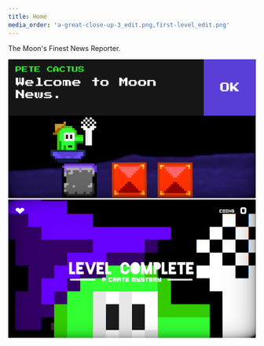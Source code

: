 ```yaml
---
title: Home
media_order: 'a-great-close-up-3_edit.png,first-level_edit.png'
---
```


The Moon's Finest News Reporter.

![](first-level_edit.png)
![](a-great-close-up-3_edit.png)
